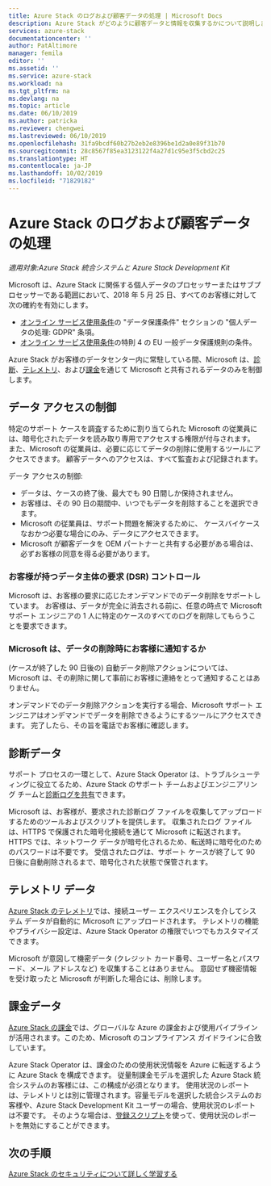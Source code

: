 ```yaml
---
title: Azure Stack のログおよび顧客データの処理 | Microsoft Docs
description: Azure Stack がどのように顧客データと情報を収集するかについて説明します。
services: azure-stack
documentationcenter: ''
author: PatAltimore
manager: femila
editor: ''
ms.assetid: ''
ms.service: azure-stack
ms.workload: na
ms.tgt_pltfrm: na
ms.devlang: na
ms.topic: article
ms.date: 06/10/2019
ms.author: patricka
ms.reviewer: chengwei
ms.lastreviewed: 06/10/2019
ms.openlocfilehash: 31fa9bcdf60b27b2eb2e8396be1d2a0e89f31b70
ms.sourcegitcommit: 28c8567f85ea3123122f4a27d1c95e3f5cbd2c25
ms.translationtype: HT
ms.contentlocale: ja-JP
ms.lasthandoff: 10/02/2019
ms.locfileid: "71829182"
---
```

# <a name="azure-stack-log-and-customer-data-handling"></a>Azure Stack のログおよび顧客データの処理 
*適用対象:Azure Stack 統合システムと Azure Stack Development Kit*  

Microsoft は、Azure Stack に関係する個人データのプロセッサーまたはサブプロセッサーである範囲において、2018 年 5 月 25 日、すべてのお客様に対して次の確約を有効にします。

- [オンライン サービス使用条件](http://www.microsoftvolumelicensing.com/DocumentSearch.aspx?Mode=3&DocumentTypeId=31)の "データ保護条件" セクションの "個人データの処理: GDPR" 条項。
- [オンライン サービス使用条件](http://www.microsoftvolumelicensing.com/DocumentSearch.aspx?Mode=3&DocumentTypeId=31)の特則 4 の EU 一般データ保護規則の条件。

Azure Stack がお客様のデータセンター内に常駐している間、Microsoft は、[診断](azure-stack-configure-on-demand-diagnostic-log-collection.md#using-pep-to-collect-diagnostic-logs)、[テレメトリ](azure-stack-telemetry.md)、および[課金](azure-stack-usage-reporting.md)を通じて Microsoft と共有されるデータのみを制御します。  

## <a name="data-access-controls"></a>データ アクセスの制御 
特定のサポート ケースを調査するために割り当てられた Microsoft の従業員には、暗号化されたデータを読み取り専用でアクセスする権限が付与されます。 また、Microsoft の従業員は、必要に応じてデータの削除に使用するツールにアクセスできます。 顧客データへのアクセスは、すべて監査および記録されます。  

データ アクセスの制御:
- データは、ケースの終了後、最大でも 90 日間しか保持されません。
- お客様は、その 90 日の期間中、いつでもデータを削除することを選択できます。
- Microsoft の従業員は、サポート問題を解決するために、 ケースバイケースなおかつ必要な場合にのみ、データにアクセスできます。
- Microsoft が顧客データを OEM パートナーと共有する必要がある場合は、必ずお客様の同意を得る必要があります。  

### <a name="what-data-subject-requests-dsr-controls-do-customers-have"></a>お客様が持つデータ主体の要求 (DSR) コントロール
Microsoft は、お客様の要求に応じたオンデマンドでのデータ削除をサポートしています。 お客様は、データが完全に消去される前に、任意の時点で Microsoft サポート エンジニアの 1 人に特定のケースのすべてのログを削除してもらうことを要求できます。  

### <a name="does-microsoft-notify-customers-when-the-data-is-deleted"></a>Microsoft は、データの削除時にお客様に通知するか
(ケースが終了した 90 日後の) 自動データ削除アクションについては、Microsoft は、その削除に関して事前にお客様に連絡をとって通知することはありません。

オンデマンドでのデータ削除アクションを実行する場合、Microsoft サポート エンジニアはオンデマンドでデータを削除できるようにするツールにアクセスできます。 完了したら、その旨を電話でお客様に確認します。

## <a name="diagnostic-data"></a>診断データ
サポート プロセスの一環として、Azure Stack Operator は、トラブルシューティングに役立てるため、Azure Stack のサポート チームおよびエンジニアリング チームと[診断ログを共有](azure-stack-configure-on-demand-diagnostic-log-collection.md#using-pep-to-collect-diagnostic-logs)できます。

Microsoft は、お客様が、要求された診断ログ ファイルを収集してアップロードするためのツールおよびスクリプトを提供します。 収集されたログ ファイルは、HTTPS で保護された暗号化接続を通じて Microsoft に転送されます。 HTTPS では、ネットワーク データが暗号化されるため、転送時に暗号化のためのパスワードは不要です。 受信されたログは、サポート ケースが終了して 90 日後に自動削除されるまで、暗号化された状態で保管されます。

## <a name="telemetry-data"></a>テレメトリ データ
[Azure Stack のテレメトリ](azure-stack-telemetry.md)では、接続ユーザー エクスペリエンスを介してシステム データが自動的に Microsoft にアップロードされます。 テレメトリの機能やプライバシー設定は、Azure Stack Operator の権限でいつでもカスタマイズできます。

Microsoft が意図して機密データ (クレジット カード番号、ユーザー名とパスワード、メール アドレスなど) を収集することはありません。 意図せず機密情報を受け取ったと Microsoft が判断した場合には、削除します。

## <a name="billing-data"></a>課金データ
[Azure Stack の課金](azure-stack-usage-reporting.md)では、グローバルな Azure の課金および使用パイプラインが活用されます。このため、Microsoft のコンプライアンス ガイドラインに合致しています。

Azure Stack Operator は、課金のための使用状況情報を Azure に転送するように Azure Stack を構成できます。 従量制課金モデルを選択した Azure Stack 統合システムのお客様には、この構成が必須となります。 使用状況のレポートは、テレメトリとは別に管理されます。容量モデルを選択した統合システムのお客様や、Azure Stack Development Kit ユーザーの場合、使用状況のレポートは不要です。 そのような場合は、[登録スクリプト](azure-stack-usage-reporting.md)を使って、使用状況のレポートを無効にすることができます。


## <a name="next-steps"></a>次の手順 
[Azure Stack のセキュリティについて詳しく学習する](azure-stack-security-foundations.md) 
